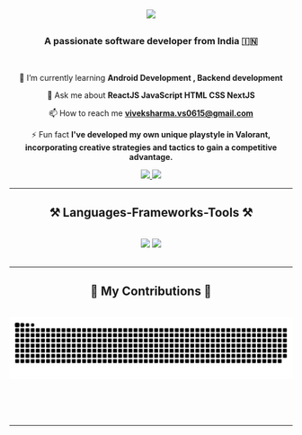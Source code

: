 <h1 align="center">
    <img src="https://readme-typing-svg.herokuapp.com/?font=Righteous&size=35&center=true&vCenter=true&width=500&height=70&duration=4000&lines=Hi+There!+👋;+I'm+Vivek+Sharma!;" />
</h1>

<h3 align="center">A passionate software developer from India 🇮🇳</h3>

<br/>

<div align="center">

 🌱 I’m currently learning **Android Development , Backend development**

 💬 Ask me about **ReactJS JavaScript HTML CSS NextJS**

 📫 How to reach me **viveksharma.vs0615@gmail.com**
  
⚡ Fun fact **I've developed my own unique playstyle in Valorant, incorporating creative strategies and tactics to gain a competitive advantage.**

 </div>
 
<div align="center"> 
  <a href="https://www.linkedin.com/in/vivek-sharma-a6bb2b2b7/" target="_blank">
    <img src="https://img.shields.io/badge/LinkedIn-0077B5?style=for-the-badge&logo=linkedin&logoColor=white" target="_blank" />
  </a>
  <a href="https://twitter.com/VivekkShxrma" target="_blank">
     <img src="https://img.shields.io/badge/Twitter-FF5722?style=for-the-badge&logo=twitter&logoColor=white" target="_blank" /> <!-- sqlite, safari, google-chrome are other good icon options -->
  </a>
</div>

 <hr/>
 
<h2 align="center">⚒️ Languages-Frameworks-Tools ⚒️</h2>
<br/>
<div align="center">
    <img src="https://skillicons.dev/icons?i=reactjs,bootstrap,html,css,vscode,github,git,androidstudio" />
    <img src="https://skillicons.dev/icons?i=python,javascript,firebase,mongodb,nextjs,mysql" /><br>
</div>

<br/>
<hr/>

<div align="center">
  <h2>🐍 My Contributions 🐍</h2>
  <br>
  <img alt="snake eating my contributions" src="https://raw.githubusercontent.com/salesp07/salesp07/output/github-contribution-grid-snake.svg" />
  
  <br/><br/><br/>
</div>

<hr/>
